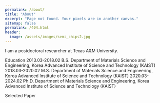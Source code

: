 ```yaml
---
permalink: /about/
title: "About"
excerpt: "Page not found. Your pixels are in another canvas."
sitemap: false
permalink: /404.html
header:
  image: /assets/images/semi_chips2.jpg
---
```


I am a postdoctoral researcher at Texas A&M University.

Education
2013.03-2018.02 B.S. Department of Materials Science and Engineering, Korea Advanced Institute of Science and Technology (KAIST)
2018.03-2020.02 M.S. Department of Materials Science and Engineering, Korea Advanced Institute of Science and Technology (KAIST)
2020.03-2024.02 Ph.D. Department of Materials Science and Engineering, Korea Advanced Institute of Science and Technology (KAIST)

Selected Paper
